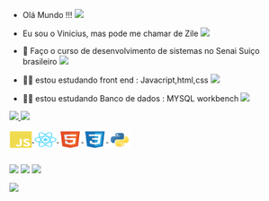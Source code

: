 - Olá Mundo !!! <img width ="20px" src="https://raw.githubusercontent.com/TheDudeThatCode/TheDudeThatCode/master/Assets/Earth.gif">

- Eu sou o Vinicius, mas pode me chamar de Zile <img width = "30px" src ="https://raw.githubusercontent.com/TheDudeThatCode/TheDudeThatCode/master/Assets/headbang.gif">

- 🏫 Faço o curso de desenvolvimento de sistemas no Senai Suiço brasileiro  <img width = "20px" src = "https://raw.githubusercontent.com/TheDudeThatCode/TheDudeThatCode/master/Assets/Rocket.gif">
- 👩‍💻 estou estudando front end : Javacript,html,css <img width = "20px" src = "https://raw.githubusercontent.com/TheDudeThatCode/TheDudeThatCode/master/Assets/hmm.gif">
- 👩‍💻 estou estudando Banco de dados : MYSQL workbench <img width = "20px" src = "https://raw.githubusercontent.com/TheDudeThatCode/TheDudeThatCode/master/Assets/hmm.gif">

<div>
  <a href="https://viniciuszile">
  <img width = "500px" src="https://github-readme-stats.vercel.app/api?username=viniciuszile&show_icons=true&theme=radical&include_all_commits=true&count_private=true"/>
  <img width = "500px" src="https://github-readme-stats.vercel.app/api/top-langs/?username=viniciuszile&layout=compact&langs_count=16&theme=radical"/>
</div>
  
<div style="display: inline_block"><br>
  <img align="center" alt="Rafa-Js" height="30" width="40" src="https://raw.githubusercontent.com/devicons/devicon/master/icons/javascript/javascript-plain.svg">
  <img align="center" alt="Rafa-React" height="30" width="40" src="https://raw.githubusercontent.com/devicons/devicon/master/icons/react/react-original.svg">
  <img align="center" alt="Rafa-HTML" height="30" width="40" src="https://raw.githubusercontent.com/devicons/devicon/master/icons/html5/html5-original.svg">
  <img align="center" alt="Rafa-CSS" height="30" width="40" src="https://raw.githubusercontent.com/devicons/devicon/master/icons/css3/css3-original.svg">
  <img align="center" alt="Rafa-Python" height="30" width="40" src="https://raw.githubusercontent.com/devicons/devicon/master/icons/python/python-original.svg">
  
</div>
  
##
  
<div>

  <a href="https://instagram.com/rafaballerini" target="_blank"><img src="https://img.shields.io/badge/-Instagram-%23E4405F?style=for-the-badge&logo=instagram&logoColor=white" target="_blank"></a>
  <a href = "mailto:contato@rafaballerini.tech"><img src="https://img.shields.io/badge/Gmail-D14836?style=for-the-badge&logo=gmail&logoColor=white" target="_blank"></a>
  <a href="https://www.linkedin.com/in/rafaella-ballerini-45875016a" target="_blank"><img src="https://img.shields.io/badge/-LinkedIn-%230077B5?style=for-the-badge&logo=linkedin&logoColor=white" target="_blank"></a>   
</div>
  
  <img width = "1200px" src="https://raw.githubusercontent.com/TheDudeThatCode/TheDudeThatCode/master/Assets/dino.gif"/>




